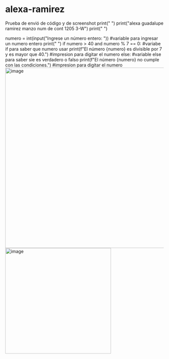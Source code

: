 # alexa-ramirez
Prueba de envió de código y de screenshot
print(" ")
print("alexa guadalupe ramirez manzo num de cont 1205 3-W")
print(" ")

numero = int(input("Ingrese un número entero: ")) #variable para ingresar un numero entero
print(" ")
if numero > 40 and numero % 7 == 0: #variabe if para saber que numero usar
    print(f"El número {numero} es divisible por 7 y es mayor que 40.")
    #impresion para digitar el numero
else: #variable else para saber sie es verdadero o falso
    print(f"El número {numero} no cumple con las condiciones.")
     #impresion para digitar el numero
<img width="574" alt="image" src="https://github.com/user-attachments/assets/684aa04f-8458-4bae-b55b-885bede90ce6">
<img width="336" alt="image" src="https://github.com/user-attachments/assets/6878befb-55f6-4d2d-924e-26a2391b2ea3">


